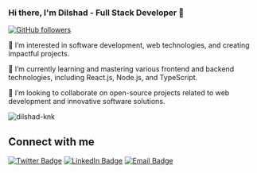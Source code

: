 ### Hi there, I'm Dilshad - Full Stack Developer 👋 

[![GitHub followers](https://img.shields.io/github/followers/dilshadali.svg?style=social&label=Follow&maxAge=2592000)](https://github.com/dilshadali?tab=followers)



👀 I’m interested in software development, web technologies, and creating impactful projects.

🌱 I’m currently learning and mastering various frontend and backend technologies, including React.js, Node.js, and TypeScript.

💼 I’m looking to collaborate on open-source projects related to web development and innovative software solutions.


<p><img align="center" src="https://github-readme-stats.vercel.app/api/top-langs?username=dilshad-knk&show_icons=true&locale=en&layout=compact" alt="dilshad-knk" /></p>


## Connect with me

[![Twitter Badge](https://img.shields.io/badge/Twitter-blue?logo=twitter&logoColor=white)](https://twitter.com/_dilshadali)
[![LinkedIn Badge](https://img.shields.io/badge/LinkedIn-blue?logo=linkedin&logoColor=white)](https://linkedin.com/in/dilshad-knk)
[![Email Badge](https://img.shields.io/badge/Email-blue?logo=gmail&logoColor=white)](mailto:dilshadali.knk@gmail.com)










<!---
dilshad-knk/dilshad-knk is a ✨ special ✨ repository because its `README.md` (this file) appears on your GitHub profile.
You can click the Preview link to see how it looks!
--->
